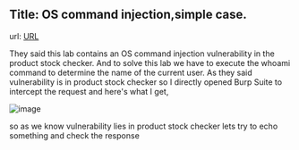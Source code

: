 ## Title: OS command injection,simple case.

url: [URL](https://0a1c00780318af91838f254000b60010.web-security-academy.net/)

They said this lab contains an OS command injection vulnerability in the product stock checker. And to solve this lab we have to execute the whoami command to determine the name of the current user.
As they said vulnerability is in product stock checker so I directly opened Burp Suite to intercept the request and here's what I get,

![image](https://github.com/Darry1968/Portswigger/assets/104063375/2cf6e913-f698-4c5e-94cf-7095eaa79dc1)

so as we know vulnerability lies in product stock checker lets try to echo something and check the response
